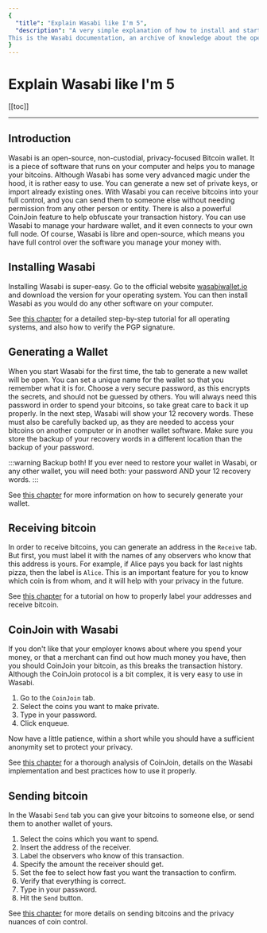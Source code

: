 ```yaml
---
{
  "title": "Explain Wasabi like I'm 5",
  "description": "A very simple explanation of how to install and start Wasabi, as well as receiving, sending, and coinjoining. 
This is the Wasabi documentation, an archive of knowledge about the open-source, non-custodial and privacy-focused Bitcoin wallet for desktop."
}
---
```


# Explain Wasabi like I'm 5

[[toc]]

---

## Introduction

Wasabi is an open-source, non-custodial, privacy-focused Bitcoin wallet.
It is a piece of software that runs on your computer and helps you to manage your bitcoins.
Although Wasabi has some very advanced magic under the hood, it is rather easy to use.
You can generate a new set of private keys, or import already existing ones.
With Wasabi you can receive bitcoins into your full control, and you can send them to someone else without needing permission from any other person or entity.
There is also a powerful CoinJoin feature to help obfuscate your transaction history.
You can use Wasabi to manage your hardware wallet, and it even connects to your own full node.
Of course, Wasabi is libre and open-source, which means you have full control over the software you manage your money with.

## Installing Wasabi

Installing Wasabi is super-easy.
Go to the official website [wasabiwallet.io](https://wasabiwallet.io) and download the version for your operating system.
You can then install Wasabi as you would do any other software on your computer.

See [this chapter](/using-wasabi/InstallPackage.md) for a detailed step-by-step tutorial for all operating systems, and also how to verify the PGP signature.

## Generating a Wallet

When you start Wasabi for the first time, the tab to generate a new wallet will be open.
You can set a unique name for the wallet so that you remember what it is for.
Choose a very secure password, as this encrypts the secrets, and should not be guessed by others.
You will always need this password in order to spend your bitcoins, so take great care to back it up properly.
In the next step, Wasabi will show your 12 recovery words.
These must also be carefully backed up, as they are needed to access your bitcoins on another computer or in another wallet software.
Make sure you store the backup of your recovery words in a different location than the backup of your password.

:::warning Backup both!
If you ever need to restore your wallet in Wasabi, or any other wallet, you will need both: your password AND your 12 recovery words.
:::

See [this chapter](/using-wasabi/WalletGeneration.md) for more information on how to securely generate your wallet.

## Receiving bitcoin

In order to receive bitcoins, you can generate an address in the `Receive` tab.
But first, you must label it with the names of any observers who know that this address is yours.
For example, if Alice pays you back for last nights pizza, then the label is `Alice`.
This is an important feature for you to know which coin is from whom, and it will help with your privacy in the future.

See [this chapter](/using-wasabi/Receive.md) for a tutorial on how to properly label your addresses and receive bitcoin.

## CoinJoin with Wasabi

If you don't like that your employer knows about where you spend your money, or that a merchant can find out how much money you have, then you should CoinJoin your bitcoin, as this breaks the transaction history.
Although the CoinJoin protocol is a bit complex, it is very easy to use in Wasabi.
1. Go to the `CoinJoin` tab.
2. Select the coins you want to make private.
3. Type in your password.
4. Click enqueue.

Now have a little patience, within a short while you should have a sufficient anonymity set to protect your privacy.

See [this chapter](/using-wasabi/CoinJoin.md) for a thorough analysis of CoinJoin, details on the Wasabi implementation and best practices how to use it properly.

## Sending bitcoin

In the Wasabi `Send` tab you can give your bitcoins to someone else, or send them to another wallet of yours.
1. Select the coins which you want to spend.
2. Insert the address of the receiver.
3. Label the observers who know of this transaction.
4. Specify the amount the receiver should get.
5. Set the fee to select how fast you want the transaction to confirm.
6. Verify that everything is correct.
7. Type in your password.
8. Hit the `Send` button.

See [this chapter](/using-wasabi/Send.md) for more details on sending bitcoins and the privacy nuances of coin control.
